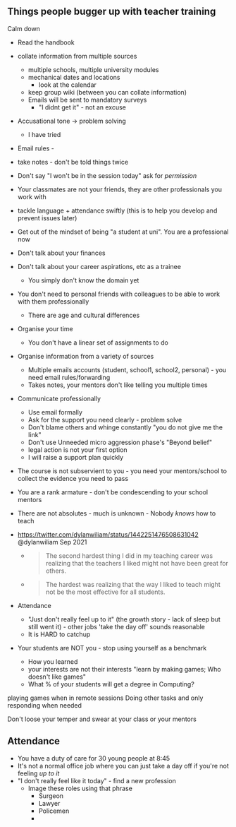 
Things people bugger up with teacher training
----------------------------------------------

Calm down

* Read the handbook
* collate information from multiple sources
    * multiple schools, multiple university modules
    * mechanical dates and locations
        * look at the calendar
    * keep group wiki (between you can collate information)
    * Emails will be sent to mandatory surveys
        * "I didnt get it" - not an excuse

* Accusational tone -> problem solving
    * I have tried
* Email rules - 
* take notes - don't be told things twice
* Don't say "I won't be in the session today" ask for _permission_
* Your classmates are not your friends, they are other professionals you work with
* tackle language + attendance swiftly (this is to help you develop and prevent issues later)
* Get out of the mindset of being "a student at uni". You are a professional now
* Don't talk about your finances
* Don't talk about your career aspirations, etc as a trainee
    * You simply don't know the domain yet
* You don't need to personal friends with colleagues to be able to work with them professionally
    * There are age and cultural differences

* Organise your time
    * You don't have a linear set of assignments to do
* Organise information from a variety of sources
    * Multiple emails accounts (student, school1, school2, personal) - you need email rules/forwarding
    * Takes notes, your mentors don't like telling you multiple times
* Communicate professionally
    * Use email formally
    * Ask for the support you need clearly - problem solve
    * Don't blame others and whinge constantly "you do not give me the link"
    * Don't use Unneeded micro aggression phase's "Beyond belief"
    * legal action is not your first option
    * I will raise a support plan quickly
* The course is not subservient to you - you need your mentors/school to collect the evidence you need to pass
* You are a rank armature - don't be condescending to your school mentors
* There are not absolutes - much is unknown - Nobody _knows_ how to teach
* https://twitter.com/dylanwiliam/status/1442251476508631042 @dylanwiliam Sep 2021
    * > The second hardest thing I did in my teaching career was realizing that the teachers I liked might not have been great for others. 
    * > The hardest was realizing that the way I liked to teach might not be the most effective for all students.
* Attendance
    * "Just don't really feel up to it" (the growth story - lack of sleep but still went it) - other jobs 'take the day off' sounds reasonable
    * It is HARD to catchup
* Your students are NOT you - stop using yourself as a benchmark
    * How you learned
    * your interests are not their interests "learn by making games; Who doesn't like games"
    * What % of your students will get a degree in Computing?

playing games when in remote sessions
Doing other tasks and only responding when needed

Don't loose your temper and swear at your class or your mentors


Attendance
----------

* You have a duty of care for 30 young people at 8:45
* It's not a normal office job where you can just take a day off if you're not feeling _up to it_
* "I don't really feel like it today" - find a new profession
    * Image these roles using that phrase
        * Surgeon
        * Lawyer
        * Policemen
        * 